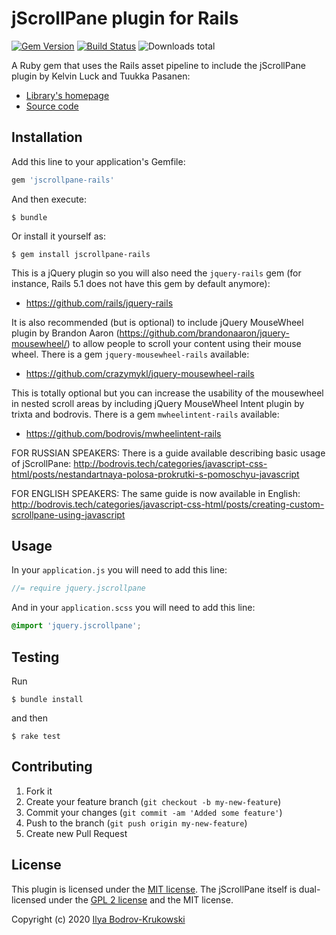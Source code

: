 # jScrollPane plugin for Rails

[![Gem Version](https://badge.fury.io/rb/jscrollpane-rails.svg)](http://badge.fury.io/rb/jscrollpane-rails)
[![Build Status](https://travis-ci.org/bodrovis/jscrollpane-rails.svg?branch=master)](https://travis-ci.org/bodrovis/jscrollpane-rails)
![Downloads total](https://img.shields.io/gem/dt/jscrollpane-rails)

A Ruby gem that uses the Rails asset pipeline to include the jScrollPane plugin by Kelvin Luck and Tuukka Pasanen:

* [Library's homepage](http://jscrollpane.kelvinluck.com/)
* [Source code](https://github.com/vitch/jScrollPane)

## Installation

Add this line to your application's Gemfile:

```ruby
gem 'jscrollpane-rails'
```

And then execute:

    $ bundle

Or install it yourself as:

    $ gem install jscrollpane-rails

This is a jQuery plugin so you will also need the `jquery-rails` gem (for instance, Rails 5.1 does not have this gem by default anymore):

* https://github.com/rails/jquery-rails

It is also recommended (but is optional) to include jQuery MouseWheel plugin by Brandon Aaron
(https://github.com/brandonaaron/jquery-mousewheel/) to allow people to scroll your content
using their mouse wheel. There is a gem `jquery-mousewheel-rails` available:

* https://github.com/crazymykl/jquery-mousewheel-rails

This is totally optional but you can increase the usability of the mousewheel in nested scroll areas
by including jQuery MouseWheel Intent plugin by trixta and bodrovis.
There is a gem `mwheelintent-rails` available:

* https://github.com/bodrovis/mwheelintent-rails

FOR RUSSIAN SPEAKERS: There is a guide available describing basic usage of jScrollPane: http://bodrovis.tech/categories/javascript-css-html/posts/nestandartnaya-polosa-prokrutki-s-pomoschyu-javascript

FOR ENGLISH SPEAKERS: The same guide is now available in English: http://bodrovis.tech/categories/javascript-css-html/posts/creating-custom-scrollpane-using-javascript

## Usage

In your `application.js` you will need to add this line:

```js
//= require jquery.jscrollpane
```

And in your `application.scss` you will need to add this line:

```scss
@import 'jquery.jscrollpane';
```

## Testing

Run

```console
$ bundle install
```

and then

```console
$ rake test
```

## Contributing

1. Fork it
2. Create your feature branch (`git checkout -b my-new-feature`)
3. Commit your changes (`git commit -am 'Added some feature'`)
4. Push to the branch (`git push origin my-new-feature`)
5. Create new Pull Request

## License

This plugin is licensed under the [MIT license](https://github.com/bodrovis/jscrollpane-rails/blob/master/LICENSE). The jScrollPane itself is dual-licensed under the [GPL 2 license](https://github.com/vitch/jScrollPane/blob/master/GPL-LICENSE.txt) and the MIT license.

Copyright (c) 2020 [Ilya Bodrov-Krukowski](http://bodrovis.tech)
